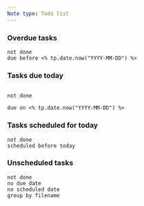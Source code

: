 ```yaml
---
Note type: Todo list
---
```



### Overdue tasks
```tasks
not done
due before <% tp.date.now("YYYY-MM-DD") %>
```

### Tasks due today

```tasks

not done

due on <% tp.date.now("YYYY-MM-DD") %>

```

### Tasks scheduled for today
```tasks
not done
scheduled before today
```


### Unscheduled tasks
```tasks
not done
no due date
no scheduled date
group by filename
```

